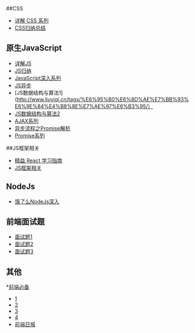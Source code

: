 ##CSS
* [详解 CSS 系列](https://segmentfault.com/bookmark/1230000002226760)
* [CSS归纳总结](https://segmentfault.com/bookmark/1230000002429500)

## 原生JavaScript
* [详解JS](https://segmentfault.com/bookmark/1230000002226575)
* [JS归纳](https://segmentfault.com/bookmark/1230000002226470)
* [JavaScript深入系列](https://github.com/mqyqingfeng/Blog)
* [JS异步](https://github.com/wangfupeng1988/js-async-tutorial)
* [JS数据结构与算法1](http://www.liuyiqi.cn/tags/%E6%95%B0%E6%8D%AE%E7%BB%93%E6%9E%84%E4%B8%8E%E7%AE%97%E6%B3%95/）
* [JS数据结构与算法2](https://segmentfault.com/bookmark/1230000002226693)
* [AJAX系列](https://segmentfault.com/a/1190000012207226)
* [异步流程之Promise解析](https://segmentfault.com/a/1190000011986252)
* [Promise系列](https://segmentfault.com/a/1190000000586666)



##JS框架相关
* [精益 React 学习指南](https://segmentfault.com/a/1190000005136764)
* [JS框架相关](https://segmentfault.com/bookmark/1230000002591304)

 
## NodeJs
 * [饿了么NodeJs深入](https://github.com/ElemeFE/node-interview/tree/master/sections/zh-cn)

## 前端面试题
* [面试题1](https://github.com/qiu-deqing/FE-interview)
* [面试题2](https://github.com/markyun/My-blog/tree/master/Front-end-Developer-Questions)
* [面试题3](http://hawx1993.github.io/Front-end-Interview-Questions/#/?id=interview-quesetions)

## 其他
*[前端必备](https://segmentfault.com/bookmark/1230000000699287)
* [1](https://github.com/ecmadao/Coding-Guide)
* [2](https://github.com/wengjq/Blog)
* [3](https://github.com/laizimo/zimo-article)
* [4](https://github.com/wy-ei/notebook)
* [前端日报](https://github.com/daochouwangu/webfrontdaily/issues)


